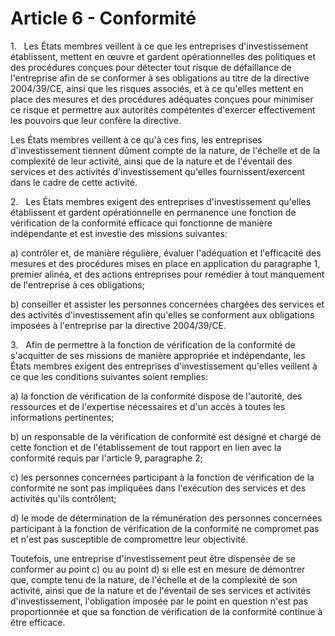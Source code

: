 # Article 6 - Conformité


1.   Les États membres veillent à ce que les entreprises d'investissement établissent, mettent en œuvre et gardent opérationnelles des politiques et des procédures conçues pour détecter tout risque de défaillance de l'entreprise afin de se conformer à ses obligations au titre de la directive 2004/39/CE, ainsi que les risques associés, et à ce qu'elles mettent en place des mesures et des procédures adéquates conçues pour minimiser ce risque et permettre aux autorités compétentes d'exercer effectivement les pouvoirs que leur confère la directive.

Les États membres veillent à ce qu'à ces fins, les entreprises d'investissement tiennent dûment compte de la nature, de l'échelle et de la complexité de leur activité, ainsi que de la nature et de l'éventail des services et des activités d'investissement qu'elles fournissent/exercent dans le cadre de cette activité.

2.   Les États membres exigent des entreprises d'investissement qu'elles établissent et gardent opérationnelle en permanence une fonction de vérification de la conformité efficace qui fonctionne de manière indépendante et est investie des missions suivantes:

a) contrôler et, de manière régulière, évaluer l'adéquation et l'efficacité des mesures et des procédures mises en place en application du paragraphe 1, premier alinéa, et des actions entreprises pour remédier à tout manquement de l'entreprise à ces obligations;

b) conseiller et assister les personnes concernées chargées des services et des activités d'investissement afin qu'elles se conforment aux obligations imposées à l'entreprise par la directive 2004/39/CE.

3.   Afin de permettre à la fonction de vérification de la conformité de s'acquitter de ses missions de manière appropriée et indépendante, les États membres exigent des entreprises d'investissement qu'elles veillent à ce que les conditions suivantes soient remplies:

a) la fonction de vérification de la conformité dispose de l'autorité, des ressources et de l'expertise nécessaires et d'un accès à toutes les informations pertinentes;

b) un responsable de la vérification de conformité est désigné et chargé de cette fonction et de l'établissement de tout rapport en lien avec la conformité requis par l'article 9, paragraphe 2;

c) les personnes concernées participant à la fonction de vérification de la conformité ne sont pas impliquées dans l'exécution des services et des activités qu'ils contrôlent;

d) le mode de détermination de la rémunération des personnes concernées participant à la fonction de vérification de la conformité ne compromet pas et n'est pas susceptible de compromettre leur objectivité.

Toutefois, une entreprise d'investissement peut être dispensée de se conformer au point c) ou au point d) si elle est en mesure de démontrer que, compte tenu de la nature, de l'échelle et de la complexité de son activité, ainsi que de la nature et de l'éventail de ses services et activités d'investissement, l'obligation imposée par le point en question n'est pas proportionnée et que sa fonction de vérification de la conformité continue à être efficace.
